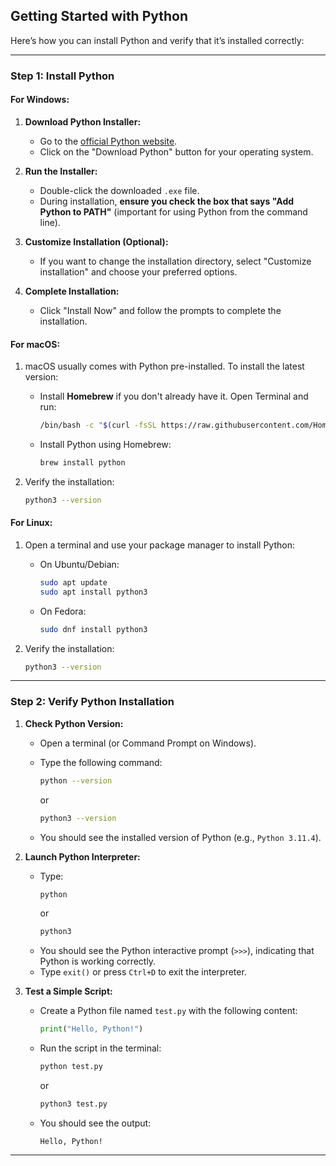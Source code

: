 ## Getting Started with Python

Here’s how you can install Python and verify that it’s installed correctly:

---

### **Step 1: Install Python**

#### **For Windows:**
1. **Download Python Installer:**
   - Go to the [official Python website](https://www.python.org/downloads/).
   - Click on the "Download Python" button for your operating system.

2. **Run the Installer:**
   - Double-click the downloaded `.exe` file.
   - During installation, **ensure you check the box that says "Add Python to PATH"** (important for using Python from the command line).

3. **Customize Installation (Optional):**
   - If you want to change the installation directory, select "Customize installation" and choose your preferred options.

4. **Complete Installation:**
   - Click "Install Now" and follow the prompts to complete the installation.

#### **For macOS:**
1. macOS usually comes with Python pre-installed. To install the latest version:
   - Install **Homebrew** if you don't already have it. Open Terminal and run:
     ```bash
     /bin/bash -c "$(curl -fsSL https://raw.githubusercontent.com/Homebrew/install/HEAD/install.sh)"
     ```
   - Install Python using Homebrew:
     ```bash
     brew install python
     ```

2. Verify the installation:
   ```bash
   python3 --version
   ```

#### **For Linux:**
1. Open a terminal and use your package manager to install Python:
   - On Ubuntu/Debian:
     ```bash
     sudo apt update
     sudo apt install python3
     ```
   - On Fedora:
     ```bash
     sudo dnf install python3
     ```

2. Verify the installation:
   ```bash
   python3 --version
   ```

---

### **Step 2: Verify Python Installation**

1. **Check Python Version:**
   - Open a terminal (or Command Prompt on Windows).
   - Type the following command:
     ```bash
     python --version
     ```
     or
     ```bash
     python3 --version
     ```

   - You should see the installed version of Python (e.g., `Python 3.11.4`).

2. **Launch Python Interpreter:**
   - Type:
     ```bash
     python
     ```
     or
     ```bash
     python3
     ```
   - You should see the Python interactive prompt (`>>>`), indicating that Python is working correctly.
   - Type `exit()` or press `Ctrl+D` to exit the interpreter.

3. **Test a Simple Script:**
   - Create a Python file named `test.py` with the following content:
     ```python
     print("Hello, Python!")
     ```
   - Run the script in the terminal:
     ```bash
     python test.py
     ```
     or
     ```bash
     python3 test.py
     ```

   - You should see the output:
     ```
     Hello, Python!
     ```

---
